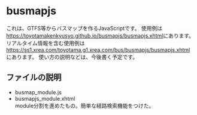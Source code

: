 # busmapjs
これは、GTFS等からバスマップを作るJavaScriptです。
使用例は<a href="https://toyotamakenkyusyo.github.io/busmapjs/busmapjs.xhtml">https://toyotamakenkyusyo.github.io/busmapjs/busmapjs.xhtml</a>にあります。
リアルタイム情報を含む使用例は<a href="https://ss1.xrea.com/toyotama.g1.xrea.com/bus/busmapjs/busmapjs.xhtml">https://ss1.xrea.com/toyotama.g1.xrea.com/bus/busmapjs/busmapjs.xhtml</a>にあります。
使い方の説明などは、今後書く予定です。
## ファイルの説明
- busmap_module.js
- busmapjs_module.xhtml   
module分割を進めたもの。簡単な経路検索機能をつけた。  

